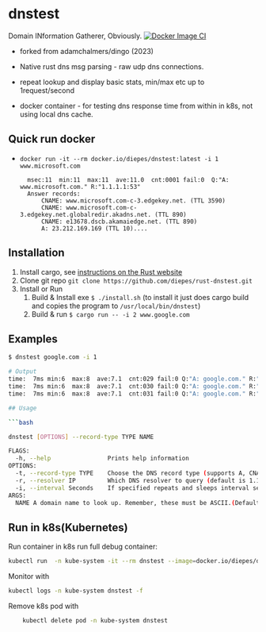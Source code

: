 # dnstest

Domain INformation Gatherer, Obviously.
[![Docker Image CI](https://github.com/diepes/rust-dnstest/actions/workflows/docker-image.yml/badge.svg)](https://github.com/diepes/rust-dnstest/actions/workflows/docker-image.yml)

* forked from adamchalmers/dingo (2023)

* Native rust dns msg parsing - raw udp dns connections.
* repeat lookup and display basic stats, min/max etc up to 1request/second
* docker container - for testing dns response time from within in k8s, not using local dns cache.

## Quick run docker

* ```docker run -it --rm docker.io/diepes/dnstest:latest -i 1 www.microsoft.com```

        msec:11  min:11  max:11  ave:11.0  cnt:0001 fail:0  Q:"A: www.microsoft.com." R:"1.1.1.1:53"
        Answer records:
            CNAME: www.microsoft.com-c-3.edgekey.net. (TTL 3590)
            CNAME: www.microsoft.com-c-3.edgekey.net.globalredir.akadns.net. (TTL 890)
            CNAME: e13678.dscb.akamaiedge.net. (TTL 890)
            A: 23.212.169.169 (TTL 10)....

## Installation

1. Install cargo, see [instructions on the Rust website](https://doc.rust-lang.org/cargo/getting-started/installation.html)
2. Clone git repo ```git clone https://github.com/diepes/rust-dnstest.git```
3. Install or Run
   1. Build & Install exe ```$ ./install.sh``` (to install it just does cargo build and copies the program to `/usr/local/bin/dnstest`)
   2. Build & run ```$ cargo run -- -i 2 www.google.com```

## Examples

```sh
$ dnstest google.com -i 1

# Output
time:  7ms min:6  max:8  ave:7.1  cnt:029 fail:0 Q:"A: google.com." R:"1.1.1.1:53" Ans:"A: 142.250.204.14 (TTL 279)..."
time:  7ms min:6  max:8  ave:7.1  cnt:030 fail:0 Q:"A: google.com." R:"1.1.1.1:53" Ans:"A: 142.250.204.14 (TTL 249)..."
time:  7ms min:6  max:8  ave:7.1  cnt:031 fail:0 Q:"A: google.com." R:"1.1.1.1:53" Ans:"A: 172.217.24.46 (TTL 264)...."

## Usage

```bash

dnstest [OPTIONS] --record-type TYPE NAME

FLAGS:
  -h, --help                Prints help information
OPTIONS:
  -t, --record-type TYPE    Choose the DNS record type (supports A, CNAME, SOA and AAAA) (default A)
  -r, --resolver IP         Which DNS resolver to query (default is 1.1.1.1:53)
  -i, --interval Seconds    If specified repeats and sleeps interval seconds between dns queries.
ARGS:
  NAME A domain name to look up. Remember, these must be ASCII.(Default google.com)

```
## Run in k8s(Kubernetes)

Run container in k8s
run full debug container:

```bash
kubectl run  -n kube-system -it --rm dnstest --image=docker.io/diepes/dnstest:latest -- -i 1 microsoft.com
```

Monitor with

```bash
kubectl logs -n kube-system dnstest -f
```

Remove k8s pod with

```bash
    kubectl delete pod -n kube-system dnstest
```

